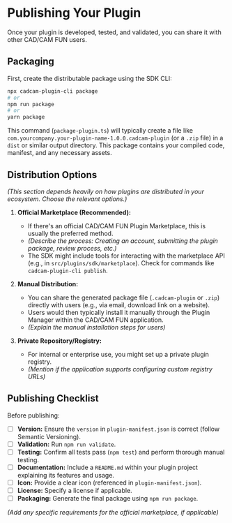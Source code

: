 # Publishing Your Plugin

Once your plugin is developed, tested, and validated, you can share it with other CAD/CAM FUN users.

## Packaging

First, create the distributable package using the SDK CLI:

```bash
npx cadcam-plugin-cli package
# or
npm run package
# or
yarn package
```

This command (`package-plugin.ts`) will typically create a file like `com.yourcompany.your-plugin-name-1.0.0.cadcam-plugin` (or a `.zip` file) in a `dist` or similar output directory. This package contains your compiled code, manifest, and any necessary assets.

## Distribution Options

*(This section depends heavily on how plugins are distributed in your ecosystem. Choose the relevant options.)*

1.  **Official Marketplace (Recommended):**
    -   If there's an official CAD/CAM FUN Plugin Marketplace, this is usually the preferred method.
    -   *(Describe the process: Creating an account, submitting the plugin package, review process, etc.)*
    -   The SDK might include tools for interacting with the marketplace API (e.g., in `src/plugins/sdk/marketplace`). Check for commands like `cadcam-plugin-cli publish`.

2.  **Manual Distribution:**
    -   You can share the generated package file (`.cadcam-plugin` or `.zip`) directly with users (e.g., via email, download link on a website).
    -   Users would then typically install it manually through the Plugin Manager within the CAD/CAM FUN application.
    -   *(Explain the manual installation steps for users)*

3.  **Private Repository/Registry:**
    -   For internal or enterprise use, you might set up a private plugin registry.
    -   *(Mention if the application supports configuring custom registry URLs)*

## Publishing Checklist

Before publishing:

-   [ ] **Version:** Ensure the `version` in `plugin-manifest.json` is correct (follow Semantic Versioning).
-   [ ] **Validation:** Run `npm run validate`.
-   [ ] **Testing:** Confirm all tests pass (`npm test`) and perform thorough manual testing.
-   [ ] **Documentation:** Include a `README.md` within your plugin project explaining its features and usage.
-   [ ] **Icon:** Provide a clear icon (referenced in `plugin-manifest.json`).
-   [ ] **License:** Specify a license if applicable.
-   [ ] **Packaging:** Generate the final package using `npm run package`.

*(Add any specific requirements for the official marketplace, if applicable)* 